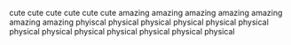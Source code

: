 cute cute cute cute cute cute 
amazing amazing amazing amazing amazing amazing amazing
phyiscal physical physical physical physical physical physical
physical physical physical physical physical physical 
